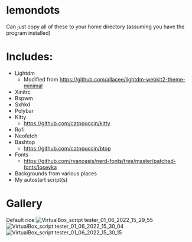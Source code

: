 # lemondots
Can just copy all of these to your home directory (assuming you have the program installed) </br>

# Includes: </br>
 - Lightdm
   - Modified from https://github.com/allacee/lightdm-webkit2-theme-minimal
 - Xinitrc
 - Bspwm
 - Sxhkd
 - Polybar
 - Kitty
   - https://github.com/catppuccin/kitty
 - Rofi
 - Neofetch
 - Bashtop
   - https://github.com/catppuccin/btop
 - Fonts
   - https://github.com/ryanoasis/nerd-fonts/tree/master/patched-fonts/Iosevka
 - Backgrounds from various places
 - My autostart script(s)

# Gallery </br>
Default rice
![VirtualBox_script tester_01_06_2022_15_29_55](https://user-images.githubusercontent.com/72527881/171486574-9de8938f-2a43-4570-a9e5-7d2edff9d518.png)
![VirtualBox_script tester_01_06_2022_15_30_04](https://user-images.githubusercontent.com/72527881/171486582-89ed1cc3-a5c9-4691-870a-c05aea5d9b3e.png)
![VirtualBox_script tester_01_06_2022_15_30_15](https://user-images.githubusercontent.com/72527881/171486583-e6fba733-16d4-464d-a67c-f4e37aba9e66.png)
